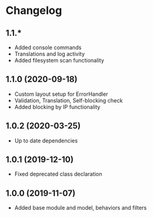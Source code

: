 Changelog
=========

## 1.1.*
 * Added console commands
 * Translations and log activity
 * Added filesystem scan functionality
 
## 1.1.0 (2020-09-18)
 * Custom layout setup for ErrorHandler
 * Validation, Translation, Self-blocking check
 * Added blocking by IP functionality

## 1.0.2 (2020-03-25)
 * Up to date dependencies
 
## 1.0.1 (2019-12-10)
 * Fixed deprecated class declaration

## 1.0.0 (2019-11-07)
 * Added base module and model, behaviors and filters